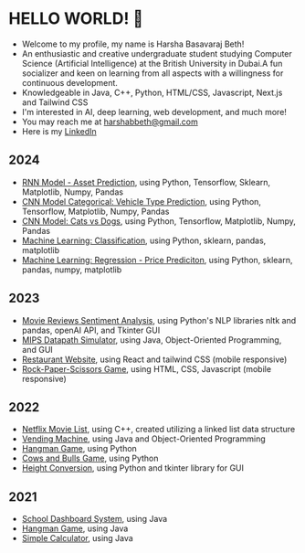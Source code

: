 # HELLO WORLD! 👋

<!--
**HarshaBeth/HarshaBeth** is a ✨ _special_ ✨ repository because its `README.md` (this file) appears on your GitHub profile.

Here are some ideas to get you started:

- 🔭 I’m currently working on ...
- 🌱 I’m currently learning ...
- 👯 I’m looking to collaborate on ...
- 🤔 I’m looking for help with ...
- 💬 Ask me about ...
- 📫 How to reach me: ...
- 😄 Pronouns: ...
- ⚡ Fun fact: ...
-->

- Welcome to my profile, my name is Harsha Basavaraj Beth!
- An enthusiastic and creative undergraduate student studying Computer Science (Artificial Intelligence) at the British University in Dubai.A fun socializer and keen on learning from all aspects with a willingness for continuous development.
- Knowledgeable in Java, C++, Python, HTML/CSS, Javascript, Next.js and Tailwind CSS
- I'm interested in AI, deep learning, web development, and much more!
- You may reach me at harshabbeth@gmail.com
- Here is my [LinkedIn](https://www.linkedin.com/in/harsha-beth-6b376123a/)


## 2024
- [RNN Model - Asset Prediction](https://github.com/HarshaBeth/RNN-asset-prediction), using  Python, Tensorflow, Sklearn, Matplotlib, Numpy, Pandas
- [CNN Model Categorical: Vehicle Type Prediction](https://github.com/HarshaBeth/CNN-Vehicle-Prediction), using Python, Tensorflow, Matplotlib, Numpy, Pandas
- [CNN Model: Cats vs Dogs](https://github.com/HarshaBeth/Cats-VS-Dogs), using Python, Tensorflow, Matplotlib, Numpy, Pandas
- [Machine Learning: Classification](https://github.com/HarshaBeth/Machine-Learning-Classification), using Python, sklearn, pandas, matplotlib
- [Machine Learning: Regression - Price Prediciton](https://github.com/HarshaBeth/Machine-Learning-Price-Prediction), using Python, sklearn, pandas, numpy, matplotlib


## 2023
- [Movie Reviews Sentiment Analysis](https://github.com/HarshaBeth/Movie-Review-Sentiment-Analysis), using Python's NLP libraries nltk and pandas,  openAI API, and Tkinter GUI
- [MIPS Datapath Simulator](https://github.com/HarshaBeth/MIPS-Datapath-Simulator/tree/main), using Java, Object-Oriented Programming, and GUI
- [Restaurant Website](https://restaurant-website-harshabeth.vercel.app/), using React and tailwind CSS (mobile responsive)
- [Rock-Paper-Scissors Game](https://github.com/HarshaBeth/Rock_Paper_Scissors-Game), using HTML, CSS, Javascript (mobile responsive)

## 2022
- [Netflix Movie List](https://github.com/HarshaBeth/Netflix-Project), using C++, created utilizing a linked list data structure
- [Vending Machine](https://github.com/HarshaBeth/Vending-Machine), using Java and Object-Oriented Programming
- [Hangman Game](https://github.com/HarshaBeth/Python-Hangman-Game), using Python
- [Cows and Bulls Game](https://github.com/HarshaBeth/Cows-and-Bulls-Game), using Python
- [Height Conversion](https://github.com/HarshaBeth/Height-Conversion), using Python and tkinter library for GUI

## 2021
- [School Dashboard System](https://github.com/HarshaBeth/School-Dashboard), using Java
- [Hangman Game](https://github.com/HarshaBeth/Java-Hangman-Game), using Java
- [Simple Calculator](https://github.com/HarshaBeth/Simple-Calculator), using Java


